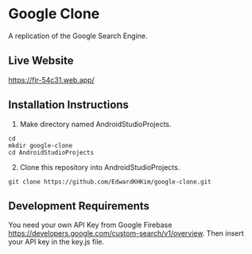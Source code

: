 # Google Clone

A replication of the Google Search Engine. 

## Live Website 
https://fir-54c31.web.app/

## Installation Instructions
1. Make directory named AndroidStudioProjects. 
```
cd
mkdir google-clone
cd AndroidStudioProjects
```
2. Clone this repository into AndroidStudioProjects.
```
git clone https://github.com/EdwardKHKim/google-clone.git
```

## Development Requirements
You need your own API Key from Google Firebase https://developers.google.com/custom-search/v1/overview. Then insert your API key in the key.js file. 

